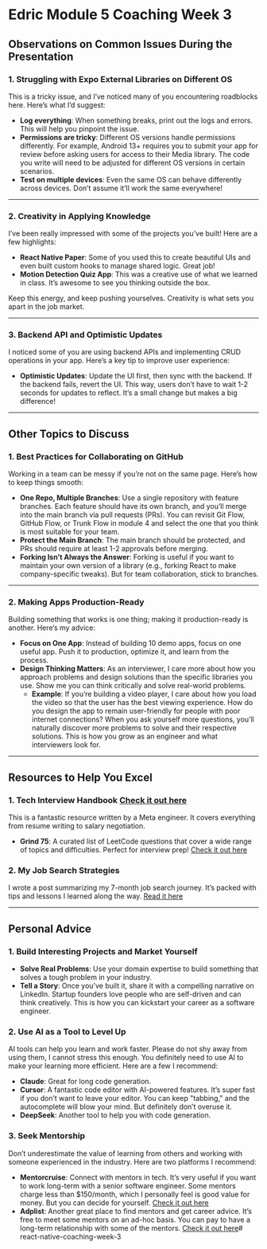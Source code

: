 # Edric Module 5 Coaching Week 3

## **Observations on Common Issues During the Presentation**

### **1. Struggling with Expo External Libraries on Different OS**

This is a tricky issue, and I’ve noticed many of you encountering roadblocks here. Here’s what I’d suggest:

- **Log everything**: When something breaks, print out the logs and errors. This will help you pinpoint the issue.
- **Permissions are tricky**: Different OS versions handle permissions differently. For example, Android 13+ requires you to submit your app for review before asking users for access to their Media library. The code you write will need to be adjusted for different OS versions in certain scenarios.
- **Test on multiple devices**: Even the same OS can behave differently across devices. Don’t assume it’ll work the same everywhere!

---

### **2. Creativity in Applying Knowledge**

I’ve been really impressed with some of the projects you’ve built! Here are a few highlights:

- **React Native Paper**: Some of you used this to create beautiful UIs and even built custom hooks to manage shared logic. Great job!
- **Motion Detection Quiz App**: This was a creative use of what we learned in class. It’s awesome to see you thinking outside the box.

Keep this energy, and keep pushing yourselves. Creativity is what sets you apart in the job market.

---

### **3. Backend API and Optimistic Updates**

I noticed some of you are using backend APIs and implementing CRUD operations in your app. Here’s a key tip to improve user experience:

- **Optimistic Updates**: Update the UI first, then sync with the backend. If the backend fails, revert the UI. This way, users don’t have to wait 1-2 seconds for updates to reflect. It’s a small change but makes a big difference!

---

## **Other Topics to Discuss**

### **1. Best Practices for Collaborating on GitHub**

Working in a team can be messy if you’re not on the same page. Here’s how to keep things smooth:

- **One Repo, Multiple Branches**: Use a single repository with feature branches. Each feature should have its own branch, and you’ll merge into the main branch via pull requests (PRs). You can revisit Git Flow, GitHub Flow, or Trunk Flow in module 4 and select the one that you think is most suitable for your team.
- **Protect the Main Branch**: The main branch should be protected, and PRs should require at least 1-2 approvals before merging.
- **Forking Isn’t Always the Answer**: Forking is useful if you want to maintain your own version of a library (e.g., forking React to make company-specific tweaks). But for team collaboration, stick to branches.

---

### **2. Making Apps Production-Ready**

Building something that works is one thing; making it production-ready is another. Here’s my advice:

- **Focus on One App**: Instead of building 10 demo apps, focus on one useful app. Push it to production, optimize it, and learn from the process.
- **Design Thinking Matters**: As an interviewer, I care more about how you approach problems and design solutions than the specific libraries you use. Show me you can think critically and solve real-world problems.
    - **Example**: If you’re building a video player, I care about how you load the video so that the user has the best viewing experience. How do you design the app to remain user-friendly for people with poor internet connections? When you ask yourself more questions, you’ll naturally discover more problems to solve and their respective solutions. This is how you grow as an engineer and what interviewers look for.

---

## **Resources to Help You Excel**

### **1. Tech Interview Handbook** [Check it out here](https://www.techinterviewhandbook.org)

This is a fantastic resource written by a Meta engineer. It covers everything from resume writing to salary negotiation.

- **Grind 75**: A curated list of LeetCode questions that cover a wide range of topics and difficulties. Perfect for interview prep! [Check it out here](https://www.techinterviewhandbook.org/grind75/?weeks=1)

### **2. My Job Search Strategies**

I wrote a post summarizing my 7-month job search journey. It’s packed with tips and lessons I learned along the way. [Read it here](https://substack.com/home/post/p-136897683)

---

## **Personal Advice**

### **1. Build Interesting Projects and Market Yourself**

- **Solve Real Problems**: Use your domain expertise to build something that solves a tough problem in your industry.
- **Tell a Story**: Once you’ve built it, share it with a compelling narrative on LinkedIn. Startup founders love people who are self-driven and can think creatively. This is how you can kickstart your career as a software engineer.

### **2. Use AI as a Tool to Level Up**

AI tools can help you learn and work faster. Please do not shy away from using them, I cannot stress this enough. You definitely need to use AI to make your learning more efficient. Here are a few I recommend:

- **Claude**: Great for long code generation.
- **Cursor**: A fantastic code editor with AI-powered features. It’s super fast if you don’t want to leave your editor. You can keep "tabbing," and the autocomplete will blow your mind. But definitely don’t overuse it.
- **DeepSeek**: Another tool to help you with code generation.

### **3. Seek Mentorship**

Don’t underestimate the value of learning from others and working with someone experienced in the industry. Here are two platforms I recommend:

- **Mentorcruise**: Connect with mentors in tech. It’s very useful if you want to work long-term with a senior software engineer. Some mentors charge less than $150/month, which I personally feel is good value for money. But you can decide for yourself. [Check it out here](https://mentorcruise.com/)
- **Adplist**: Another great place to find mentors and get career advice. It’s free to meet some mentors on an ad-hoc basis. You can pay to have a long-term relationship with some of the mentors. [Check it out here](https://adplist.org/)# react-native-coaching-week-3
